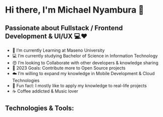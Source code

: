 # Hi there, I'm Michael Nyambura 👋
## Passionate about Fullstack / Frontend Development & UI/UX 💻❤️
* 📘 I’m currently Learning at Maseno University
* 💻 I’m currently studying Bachelor of Science in Information Technology
* 😍 I’m looking to Collaborate with other developers & knowledge sharing
* 🎯 2023 Goals: Contribute more to Open Source projects
* ☁️ I’m willing to expand my knowledge in Mobile Development & Cloud Technologies
* 🤹 Fun fact: I mostly like to apply my knowledge to real-life projects
* ☕ Coffee addicted & Music lover
## Technologies & Tools:
 
